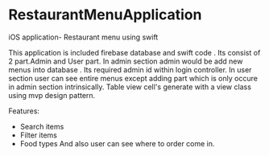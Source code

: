 # RestaurantMenuApplication

iOS application- Restaurant menu  using swift

 This application is included firebase database and swift code . Its consist of 2 part.Admin and User part. 
 In admin section admin would be add new menus into database . Its required admin id within login controller.
 In user section user can  see entire menus except adding part which is only occure in admin section intrinsically.
 Table view  cell's generate with a view class using mvp design pattern.
 
 Features:
 
 + Search items
 + Filter items
 + Food types 
 And also  user can see where to order come in.
